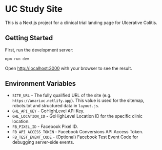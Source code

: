 # UC Study Site

This is a Next.js project for a clinical trial landing page for Ulcerative Colitis.

## Getting Started

First, run the development server:

```bash
npm run dev
```

Open [http://localhost:3000](http://localhost:3000) with your browser to see the result.

## Environment Variables

- `SITE_URL` - The fully qualified URL of the site (e.g. `https://amariuc.netlify.app`). This value is used for the sitemap, robots.txt and structured data in `layout.js`.
- `GHL_API_KEY` - GoHighLevel API Key.
- `GHL_LOCATION_ID` - GoHighLevel Location ID for the specific clinic location.
- `FB_PIXEL_ID` - Facebook Pixel ID.
- `FB_API_ACCESS_TOKEN` - Facebook Conversions API Access Token.
- `FB_TEST_EVENT_CODE` - (Optional) Facebook Test Event Code for debugging server-side events.

